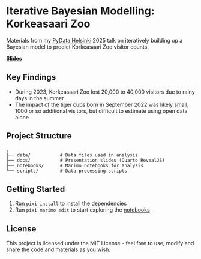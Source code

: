# Iterative Bayesian Modelling: Korkeasaari Zoo

Materials from my [PyData Helsinki](https://pydata-helsinki.github.io/) 2025 talk on iteratively building up a Bayesian model to predict Korkeasaari Zoo visitor counts.

[**Slides**](https://teemusailynoja.github.io/korkeasaari/korkeasaari_slides)

## Key Findings
- During 2023, Korkeasaari Zoo lost 20,000 to 40,000 visitors due to rainy days in the summer
- The impact of the tiger cubs born in September 2022 was likely small, 1000 or so additional visitors, but difficult to estimate using open data alone

## Project Structure
```
.
├── data/           # Data files used in analysis
├── docs/           # Presentation slides (Quarto RevealJS)
├── notebooks/      # Marimo notebooks for analysis
└── scripts/        # Data processing scripts
```

## Getting Started

1. Run `pixi install` to install the dependencies
2. Run `pixi marimo edit` to start exploring the [notebooks](notebooks/)

## License

This project is licensed under the MIT License - feel free to use, modify and share the code and materials as you wish.

